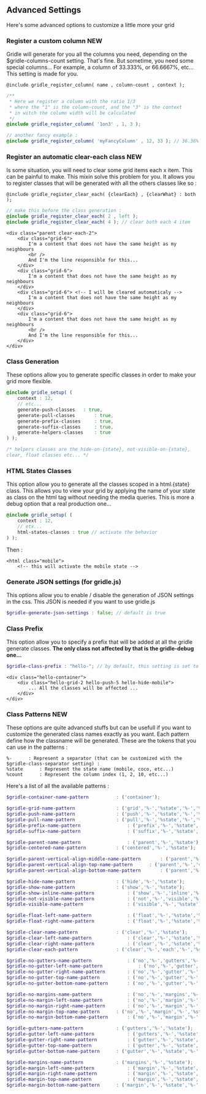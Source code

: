 Advanced Settings
-------------------------

Here's some advanced options to customize a little more your grid


### Register a custom column **NEW**

Gridle will generate for you all the columns you need, depending on the $gridle-columns-count setting. That's fine. But sometime, you need some special columns... For example, a column of 33.333%, or 66.6667%, etc... This setting is made for you.

```fn
@include gridle_register_column( name , column-count , context );
```

```scss
/**
 * Here we register a column with the ratio 1/3
 * where the "1" is the column-count, and the "3" is the context
 * in witch the column width will be calculated
 */
@include gridle_register_column( '1on3' , 1, 3 );

// another fancy example :
@include gridle_register_column( 'myFancyColumn' , 12, 33 ); // 36.36%
```


### Register an automatic clear-each class **NEW**

Is some situation, you will need to clear some grid items each x item. This can be painful to make. This mixin solve this problem for you. It allows you to register classes that will be generated with all the others classes like so :

```fn
@include gridle_register_clear_each( {clearEach} , {clearWhat} : both );
```

```scss
// make this before the class generation :
@include gridle_register_clear_each( 2 , left );
@include gridle_register_clear_each( 4 ); // clear both each 4 item
```

```markup
<div class="parent clear-each-2">
	<div class="grid-6">
		I'm a content that does not have the same height as my neighbours
		<br />
		And I'm the line responsible for this...
	</div>
	<div class="grid-6">
		I'm a content that does not have the same height as my neighbours
	</div>
	<div class="grid-6"> <!-- I will be cleared automaticaly -->
		I'm a content that does not have the same height as my neighbours
	</div>
	<div class="grid-6">
		I'm a content that does not have the same height as my neighbours
		<br />
		And I'm the line responsible for this...
	</div>
</div>
```


### Class Generation

These options allow you to generate specific classes in order to make your grid more flexible.

```scss
@include gridle_setup( (
	context : 12,
	// etc...
	generate-push-classes 	: true,
	generate-pull-classes 		: true,
	generate-prefix-classes 	: true,
	generate-suffix-classes 	: true,
	generate-helpers-classes 	: true
) );

/* helpers classes are the hide-on-{state}, not-visible-on-{state},
clear, float classes etc... */
```


### HTML States Classes

This option allow you to generate all the classes scoped in a html.{state} class. This allows you to view your grid by applying the name of your state as class on the html tag without needing the media queries. This is more a debug option that a real production one...

```scss
@include gridle_setup( (
	context : 12,
	// etx...
	html-states-classes : true // activate the behavior
) );
```

Then :

```markup
<html class="mobile">
	<!-- this will activate the mobile state -->
```


### Generate JSON settings (for gridle.js)

This options allow you to enable / disable the generation of JSON settings in the css. This JSON is needed if you want to use gridle.js

```scss
$gridle-generate-json-settings : false; // default is true
```


### Class Prefix

This option allow you to specify a prefix that will be added at all the gridle generate classes. **The only class not affected by that is the gridle-debug one...**

```scss
$gridle-class-prefix : "hello-"; // by default, this setting is set to ""
```

```markup
<div class="hello-container">
	<div class="hello-grid-2 hello-push-5 hello-hide-mobile">
		... All the classes will be affected ...
	</div>
</div>
```


### Class Patterns **NEW**

These options are quite advanced stuffs but can be usefull if you want to customize the generated class names exactly as you want.
Each pattern define how the classname will be generated. These are the tokens that you can use in the patterns :

```fn
%-		: Represent a separator (that can be customized with the $gridle-class-separator setting) :
%state		: Represent the state name (mobile, coco, etc...)
%count		: Represent the column index (1, 2, 10, etc...)      
```

Here's a list of all the available patterns :

```scss
$gridle-container-name-pattern 			: ('container');

$gridle-grid-name-pattern 				: ('grid','%-','%state','%-','%count');
$gridle-push-name-pattern 				: ('push','%-','%state','%-','%count');
$gridle-pull-name-pattern 				: ('pull','%-','%state','%-','%count');
$gridle-prefix-name-pattern 				: ('prefix','%-','%state','%-','%count');
$gridle-suffix-name-pattern 				: ('suffix','%-','%state','%-','%count');

$gridle-parent-name-pattern 				: ('parent','%-','%state');
$gridle-centered-name-pattern 			: ('centered','%-','%state');

$gridle-parent-vertical-align-middle-name-pattern 		: ('parent','%-','vertical','%-','align','%-','%state','%-','middle');
$gridle-parent-vertical-align-top-name-pattern 		: ('parent','%-','vertical','%-','align','%-','%state','%-','top');
$gridle-parent-vertical-align-bottom-name-pattern 		: ('parent','%-','vertical','%-','align','%-','%state','%-','bottom');

$gridle-hide-name-pattern 				: ('hide','%-','%state');
$gridle-show-name-pattern 				: ('show','%-','%state');
$gridle-show-inline-name-pattern 			: ('show','%-','inline','%-','%state') !default;
$gridle-not-visible-name-pattern 			: ('not','%-','visible','%-','%state');
$gridle-visible-name-pattern 				: ('visible','%-','%state');

$gridle-float-left-name-pattern 			: ('float','%-','%state','%-','left');
$gridle-float-right-name-pattern 			: ('float','%-','%state','%-','right');

$gridle-clear-name-pattern 				: ('clear','%-','%state');
$gridle-clear-left-name-pattern 			: ('clear','%-','%state','%-','left');
$gridle-clear-right-name-pattern 			: ('clear','%-','%state','%-','right');
$gridle-clear-each-pattern 				: ('clear','%-','each','%-','%state','%-','%count');

$gridle-no-gutters-name-pattern 			: ('no','%-','gutters','%-','%state');
$gridle-no-gutter-left-name-pattern 			: ('no','%-','gutter','%-','%state','%-','left');
$gridle-no-gutter-right-name-pattern 		: ('no','%-','gutter','%-','%state','%-','right');
$gridle-no-gutter-top-name-pattern 			: ('no','%-','gutter','%-','%state','%-','top');
$gridle-no-gutter-bottom-name-pattern 		: ('no','%-','gutter','%-','%state','%-','bottom');

$gridle-no-margins-name-pattern 			: ('no','%-','margins','%-','%state');
$gridle-no-margin-left-name-pattern 		: ('no','%-','margin','%-','%state','%-','left');
$gridle-no-margin-right-name-pattern 		: ('no','%-','margin','%-','%state','%-','right');
$gridle-no-margin-top-name-pattern 		: ('no','%-','margin','%-','%state','%-','top');
$gridle-no-margin-bottom-name-pattern 		: ('no','%-','margin','%-','%state','%-','bottom');

$gridle-gutters-name-pattern 			: ('gutters','%-','%state');
$gridle-gutter-left-name-pattern 			: ('gutters','%-','%state','%-','left');
$gridle-gutter-right-name-pattern 			: ('gutter','%-','%state','%-','right');
$gridle-gutter-top-name-pattern 			: ('gutter','%-','%state','%-','top');
$gridle-gutter-bottom-name-pattern 		: ('gutter','%-','%state','%-','bottom');

$gridle-margins-name-pattern 			: ('margins','%-','%state');
$gridle-margin-left-name-pattern 			: ('margin','%-','%state','%-','left');
$gridle-margin-right-name-pattern 			: ('margin','%-','%state','%-','right');
$gridle-margin-top-name-pattern 			: ('margin','%-','%state','%-','top');
$gridle-margin-bottom-name-pattern 		: ('margin','%-','%state','%-','bottom');
```